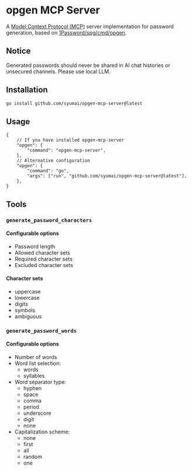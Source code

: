 # opgen MCP Server

A [Model Context Protocol (MCP)](https://modelcontextprotocol.io/introduction) server implementation for password generation, based on [1Password/spg/cmd/opgen](https://github.com/1Password/spg/tree/master/cmd/opgen).

## Notice

Generated passwords should never be shared in AI chat histories or unsecured channels. Please use local LLM.

## Installation

```bash
go install github.com/syumai/opgen-mcp-server@latest
```

## Usage

```jsonc
{
    // If you have installed opgen-mcp-server
    "opgen": {
        "command": "opgen-mcp-server",
    },
    // Alternative configuration
    "opgen": {
        "command": "go",
        "args": ["run", "github.com/syumai/opgen-mcp-server@latest"],
    },
}
```

## Tools

### `generate_password_characters`

#### Configurable options

- Password length
- Allowed character sets
- Required character sets
- Excluded character sets

#### Character sets

- uppercase
- lowercase
- digits
- symbols
- ambiguous

### `generate_password_words`

#### Configurable options

- Number of words
- Word list selection:
  - words
  - syllables
- Word separator type:
  - hyphen
  - space
  - comma
  - period
  - underscore
  - digit
  - none
- Capitalization scheme:
  - none
  - first
  - all
  - random
  - one
